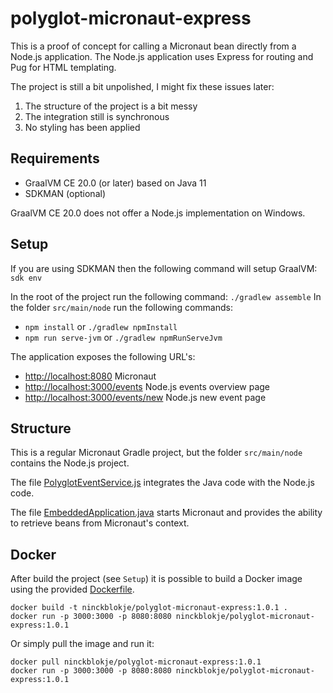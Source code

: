 # polyglot-micronaut-express

This is a proof of concept for calling a Micronaut bean directly from a Node.js
application. The Node.js application uses Express for routing and Pug for HTML
templating.

The project is still a bit unpolished, I might fix these issues later:

1. The structure of the project is a bit messy
1. The integration still is synchronous
1. No styling has been applied

## Requirements

- GraalVM CE 20.0 (or later) based on Java 11
- SDKMAN (optional)

GraalVM CE 20.0 does not offer a Node.js implementation on Windows.

## Setup

If you are using SDKMAN then the following command will setup GraalVM: `sdk env`

In the root of the project run the following command: `./gradlew assemble`
In the folder `src/main/node` run the following commands:
- `npm install` or `./gradlew npmInstall`
- `npm run serve-jvm` or `./gradlew npmRunServeJvm`

The application exposes the following URL's:

- <http://localhost:8080> Micronaut
- <http://localhost:3000/events> Node.js events overview page
- <http://localhost:3000/events/new> Node.js new event page

## Structure

This is a regular Micronaut Gradle project, but the folder `src/main/node`
contains the Node.js project.

The file [PolyglotEventService.js](src/main/node/polyglot/PolyglotEventService.js) integrates the Java code with the Node.js
code.

The file [EmbeddedApplication.java](src/main/java/ninckblokje/graalvm/pme/EmbeddedApplication.java) starts Micronaut and provides the ability
to retrieve beans from Micronaut's context.

## Docker

After build the project (see `Setup`) it is possible to build a Docker image using the provided [Dockerfile](Dockerfile).

````
docker build -t ninckblokje/polyglot-micronaut-express:1.0.1 .
docker run -p 3000:3000 -p 8080:8080 ninckblokje/polyglot-micronaut-express:1.0.1
````

Or simply pull the image and run it:

````
docker pull ninckblokje/polyglot-micronaut-express:1.0.1
docker run -p 3000:3000 -p 8080:8080 ninckblokje/polyglot-micronaut-express:1.0.1
````
